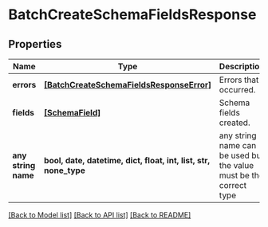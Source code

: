 # BatchCreateSchemaFieldsResponse


## Properties
Name | Type | Description | Notes
------------ | ------------- | ------------- | -------------
**errors** | [**[BatchCreateSchemaFieldsResponseError]**](BatchCreateSchemaFieldsResponseError.md) | Errors that occurred. | [optional] 
**fields** | [**[SchemaField]**](SchemaField.md) | Schema fields created. | [optional] 
**any string name** | **bool, date, datetime, dict, float, int, list, str, none_type** | any string name can be used but the value must be the correct type | [optional]

[[Back to Model list]](../README.md#documentation-for-models) [[Back to API list]](../README.md#documentation-for-api-endpoints) [[Back to README]](../README.md)


